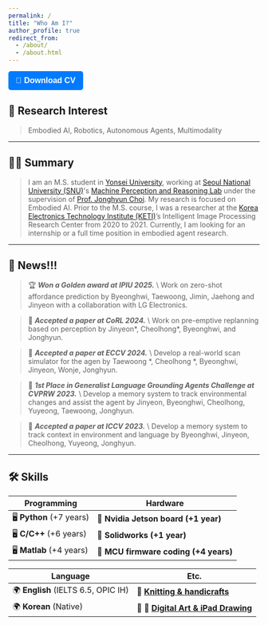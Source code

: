 ```yaml
---
permalink: /
title: "Who Am I?"
author_profile: true
redirect_from: 
  - /about/
  - /about.html
---
```

<a href="../files/Jinyeon_Kim_CV.pdf" download>
  <button style="
      display: inline-block;
      padding: 10px 15px;
      font-size: 16px;
      font-weight: bold;
      color: white;
      background-color: #007bff;
      border: none;
      border-radius: 5px;
      cursor: pointer;
      text-decoration: none;">
    📄 Download CV
  </button>
</a>


## 🤖 Research Interest  
> Embodied AI, Robotics, Autonomous Agents, Multimodality

---



## 🧑‍💼 Summary  
 >I am an M.S. student in [Yonsei University](https://www.yonsei.ac.kr/sc/), working at [Seoul National University (SNU)](https://www.snu.ac.kr/)'s [Machine Perception and Reasoning Lab](https://snumprlab.github.io/) under the supervision of [Prof. Jonghyun Choi](https://ppolon.github.io/). My research is focused on Embodied AI. Prior to the M.S. course, I was a researcher at the [Korea Electronics Technology Institute (KETI)](https://www.keti.re.kr/eng/main/main.php)’s Intelligent Image Processing Research Center from 2020 to 2021. Currently, I am looking for an internship or a full time position in embodied agent research.

----


## 📰 News!!!  

> 🏆 **_Won a Golden award at IPIU 2025._** \\
> Work on zero-shot affordance prediction by Byeonghwi, Taewoong, Jimin, Jaehong and Jinyeon with a collaboration with LG Electronics.

> 📄 **_Accepted a paper at CoRL 2024._** \\
> Work on pre-emptive replanning based on perception by Jinyeon*, Cheolhong*, Byeonghwi, and Jonghyun.

> 📄 **_Accepted a paper at ECCV 2024._** \\
> Develop a real-world scan simulator for the agen by Taewoong *, Cheolhong *, Byeonghwi, Jinyeon, Wonje, Jonghyun.

> 🥇 **_1st Place in Generalist Language Grounding Agents Challenge at CVPRW 2023._** \\
> Develop a memory system to track environmental changes and assist the agent by Jinyeon, Byeonghwi, Cheolhong, Yuyeong, Taewoong, Jonghyun.

> 📄 **_Accepted a paper at ICCV 2023._** \\
> Develop a memory system to track context in environment and language by Byeonghwi, Jinyeon, Cheolhong, Yuyeong, Jonghyun.

<!-- >
> 📌 **How to contribute:**  
> 1️⃣ Fork [this template](#) by clicking the “Use this template” button in the top right.  
> 2️⃣ Go to the repository’s settings and rename it to `yourgithubusername.github.io`.  
> 3️⃣ Set site-wide configuration and check the [set of diffs](#) for an example setup.  
> 4️⃣ Upload files (PDFs, .zip, etc.) to the `files/` directory.  
> 5️⃣ Check status in the repository settings under "GitHub Pages." -->


<!-- 
:newspaper_roll: News!!! 
======
1. **Won a Golden award at IPIU 2025.** :1st_place_medal:\
  Work on zero-shot affordance prediction by Byeonghwi, Taewoong, Jimin, Jaehong and Jinyeon with a collaboration with LG Electronics.
1. Fork [this template](https://github.com/academicpages/academicpages.github.io) by clicking the "Use this template" button in the top right. 
1. Go to the repository's settings (rightmost item in the tabs that start with "Code", should be below "Unwatch"). Rename the repository "[your GitHub username].github.io", which will also be your website's URL.
1. Set site-wide configuration and create content & metadata (see below -- also see [this set of diffs](http://archive.is/3TPas) showing what files were changed to set up [an example site](https://getorg-testacct.github.io) for a user with the username "getorg-testacct")
1. Upload any files (like PDFs, .zip files, etc.) to the files/ directory. They will appear at https://[your GitHub username].github.io/files/example.pdf.  
1. Check status by going to the repository settings, in the "GitHub pages" section -->

----

## 🛠️ Skills  

| **Programming** | **Hardware** |
|----------------|-------------|
| 🖥️ **Python** (+7 years)  | 🔧 **Nvidia Jetson board (+1 year)** |
| 🖥️ **C/C++** (+6 years)   | 🔧 **Solidworks (+1 year)** |
| 🖥️ **Matlab** (+4 years)  | 🔧 **MCU firmware coding (+4 years)** |

| **Language** | **Etc.** |
|-------------|-------------|
| 🌍 **English** (IELTS 6.5, OPIC IH) | 🧶 [**Knitting & handicrafts**](/knitting/) |
| 🌍 **Korean** (Native) | 🎨 📱  [**Digital Art & iPad Drawing**](/digital-art/)  |



<!-- 


Create content & metadata
------
For site content, there is one markdown file for each type of content, which are stored in directories like _publications, _talks, _posts, _teaching, or _pages. For example, each talk is a markdown file in the [_talks directory](https://github.com/academicpages/academicpages.github.io/tree/master/_talks). At the top of each markdown file is structured data in YAML about the talk, which the theme will parse to do lots of cool stuff. The same structured data about a talk is used to generate the list of talks on the [Talks page](https://academicpages.github.io/talks), each [individual page](https://academicpages.github.io/talks/2012-03-01-talk-1) for specific talks, the talks section for the [CV page](https://academicpages.github.io/cv), and the [map of places you've given a talk](https://academicpages.github.io/talkmap.html) (if you run this [python file](https://github.com/academicpages/academicpages.github.io/blob/master/talkmap.py) or [Jupyter notebook](https://github.com/academicpages/academicpages.github.io/blob/master/talkmap.ipynb), which creates the HTML for the map based on the contents of the _talks directory).

**Markdown generator**

The repository includes [a set of Jupyter notebooks](https://github.com/academicpages/academicpages.github.io/tree/master/markdown_generator
) that converts a CSV containing structured data about talks or presentations into individual markdown files that will be properly formatted for the Academic Pages template. The sample CSVs in that directory are the ones I used to create my own personal website at stuartgeiger.com. My usual workflow is that I keep a spreadsheet of my publications and talks, then run the code in these notebooks to generate the markdown files, then commit and push them to the GitHub repository.

How to edit your site's GitHub repository
------
Many people use a git client to create files on their local computer and then push them to GitHub's servers. If you are not familiar with git, you can directly edit these configuration and markdown files directly in the github.com interface. Navigate to a file (like [this one](https://github.com/academicpages/academicpages.github.io/blob/master/_talks/2012-03-01-talk-1.md) and click the pencil icon in the top right of the content preview (to the right of the "Raw | Blame | History" buttons). You can delete a file by clicking the trashcan icon to the right of the pencil icon. You can also create new files or upload files by navigating to a directory and clicking the "Create new file" or "Upload files" buttons. 

Example: editing a markdown file for a talk
![Editing a markdown file for a talk](/images/editing-talk.png)
<img src= "/images/editing-talk.png" width="200" height="200">

For more info
------
More info about configuring Academic Pages can be found in [the guide](https://academicpages.github.io/markdown/), the [growing wiki](https://github.com/academicpages/academicpages.github.io/wiki), and you can always [ask a question on GitHub](https://github.com/academicpages/academicpages.github.io/discussions). The [guides for the Minimal Mistakes theme](https://mmistakes.github.io/minimal-mistakes/docs/configuration/) (which this theme was forked from) might also be helpful. -->
